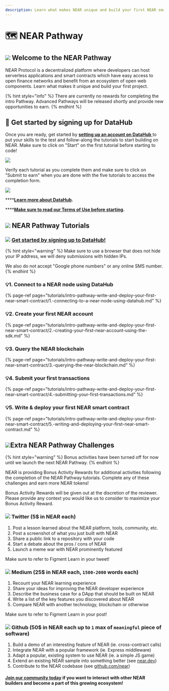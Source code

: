 ```yaml
---
description: Learn what makes NEAR unique and build your first NEAR smart contract
---
```


# 🗺 NEAR Pathway

## ![](../../.gitbook/assets/unnamed-1-.png) Welcome to the NEAR Pathway

NEAR Protocol is a decentralized platform where developers can host serverless applications and smart contracts which have easy access to open finance networks and benefit from an ecosystem of open web components. Learn what makes it unique and build your first project. 

{% hint style="info" %}
There are currently no rewards for completing the intro Pathway. Advanced Pathways will be released shortly and provide new opportunities to earn.
{% endhint %}

## 🏁 Get started by signing up for DataHub

Once you are ready, get started by [**setting up an account on DataHub** ](https://datahub.figment.io/sign_up?service=near)to put your skills to the test and follow-along the tutorials to start building on NEAR. Make sure to click on "Start" on the first tutorial before starting to code! 

![](../../.gitbook/assets/screenshot-2020-12-01-1-at-9.40.07-am.png)

Verify each tutorial as you complete them and make sure to click on "Submit to earn" when you are done with the five tutorials to access the completion form. 

![](../../.gitbook/assets/screenshot-2020-12-01-2-at-9.41.19-am.png)

\*\*\*\*[**Learn more about DataHub**](https://learn.figment.io/guides/datahub-products)**.** 

\*\*\*\*[**Make sure to read our Terms of Use before starting**](https://learn.datahub.figment.io/terms-of-use)**.** 

## ![](../../.gitbook/assets/tnear_icon_1.png) NEAR Pathway Tutorials

### ![](../../.gitbook/assets/vhhp1wl4_400x400-1-.jpg) [Get started by signing up to DataHub! ](https://datahub.figment.io/sign_up?service=near)

{% hint style="warning" %}
Make sure to use a browser that does not hide your IP address, we will deny submissions with hidden IPs.   
  
We also do not accept "Google phone numbers" or any online SMS number. 
{% endhint %}

### 💡1. Connect to a NEAR node using DataHub 

{% page-ref page="tutorials/intro-pathway-write-and-deploy-your-first-near-smart-contract/1.-connecting-to-a-near-node-using-datahub.md" %}

### 💡2. Create your first NEAR account

{% page-ref page="tutorials/intro-pathway-write-and-deploy-your-first-near-smart-contract/2.-creating-your-first-near-account-using-the-sdk.md" %}

### 💡3. Query the NEAR blockchain 

{% page-ref page="tutorials/intro-pathway-write-and-deploy-your-first-near-smart-contract/3.-querying-the-near-blockchain.md" %}

### 💡4. Submit your first transactions 

{% page-ref page="tutorials/intro-pathway-write-and-deploy-your-first-near-smart-contract/4.-submitting-your-first-transactions.md" %}

### 💡5. Write & deploy your first NEAR smart contract

{% page-ref page="tutorials/intro-pathway-write-and-deploy-your-first-near-smart-contract/5.-writing-and-deploying-your-first-near-smart-contract.md" %}

## ![](../../.gitbook/assets/tnear_icon_1.png)Extra NEAR Pathway Challenges

{% hint style="warning" %}
Bonus activities have been turned off for now until we launch the next NEAR Pathway. 
{% endhint %}

NEAR is providing Bonus Activity Rewards for additional activities following the completion of the NEAR Pathway tutorials. Complete any of these challenges and earn more NEAR tokens!   
  
Bonus Activity Rewards will be given out at the discretion of the reviewer. Please provide any context you would like us to consider to maximize your Bonus Activity Reward. 

### ![](../../.gitbook/assets/download-6-1-%20%281%29%20%281%29.png) Twitter \(5$ in NEAR each\)

1. Post a lesson learned about the NEAR platform, tools, community, etc.
2. Post a screenshot of what you just built with NEAR
3. Share a public link to a repository with your code
4. Start a debate about the pros / cons of NEAR
5. Launch a meme war with NEAR prominently featured

Make sure to refer to Figment Learn in your tweet! 

### ![](../../.gitbook/assets/download-7-1-%20%281%29%20%281%29.png) Medium \(25$ in NEAR each, `1500-2000` words each\)

1. Recount your NEAR learning experience
2. Share your ideas for improving the NEAR developer experience
3. Describe the business case for a DApp that should be built on NEAR
4. Write a list of the key features you discovered about NEAR
5. Compare NEAR with another technology, blockchain or otherwise

Make sure to refer to Figment Learn in your post! 

### ![](../../.gitbook/assets/github-square-512.png) Github \(50$ in NEAR each up to `1` max of `meaningful` piece of software\)

1. Build a demo of an interesting feature of NEAR \(ie. cross-contract calls\)
2. Integrate NEAR with a popular framework \(ie. Express middleware\)
3. Adapt a popular, existing system to use NEAR \(ie. a simple JS game\)
4. Extend an existing NEAR sample into something better \(see [near.dev](http://near.dev/)\)
5. Contribute to the NEAR codebase \(see [github.com/near](http://github.com/near)\)

#### [Join our community today](https://discord.gg/PtkKz5) if you want to interact with other NEAR builders and become a part of this growing ecosystem! 

